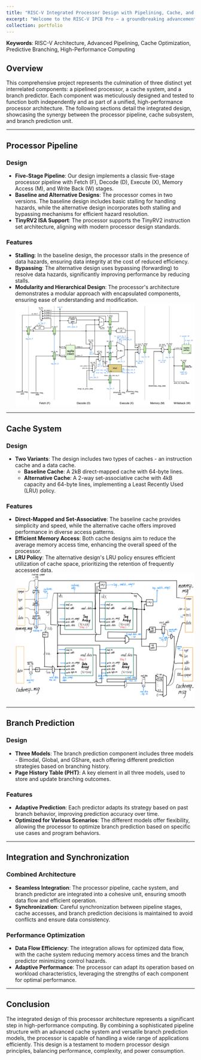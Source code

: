 ```yaml
---
title: "RISC-V Integrated Processor Design with Pipelining, Cache, and Branch Prediction"
excerpt: "Welcome to the RISC-V IPCB Pro – a groundbreaking advancement in microprocessor technology. Merging advanced pipelining, optimized cache, and predictive branching within the robust RISC-V architecture, this processor is tailored for peak efficiency and speed. Ideal for tech enthusiasts and professionals alike, the RISC-V IPCB Pro marks a new era in high-performance computing. Discover how it's redefining processor design!<br/><img src='/images/processor.png'>"
collection: portfolio
---
```

 
**Keywords**: RISC-V Architecture, Advanced Pipelining, Cache Optimization, Predictive Branching, High-Performance Computing

## Overview

This comprehensive project represents the culmination of three distinct yet interrelated components: a pipelined processor, a cache system, and a branch predictor. Each component was meticulously designed and tested to function both independently and as part of a unified, high-performance processor architecture. The following sections detail the integrated design, showcasing the synergy between the processor pipeline, cache subsystem, and branch prediction unit.

---

## Processor Pipeline

### Design
- **Five-Stage Pipeline**: Our design implements a classic five-stage processor pipeline with Fetch (F), Decode (D), Execute (X), Memory Access (M), and Write Back (W) stages.
- **Baseline and Alternative Designs**: The processor comes in two versions. The baseline design includes basic stalling for handling hazards, while the alternative design incorporates both stalling and bypassing mechanisms for efficient hazard resolution.
- **TinyRV2 ISA Support**: The processor supports the TinyRV2 instruction set architecture, aligning with modern processor design standards.

### Features
- **Stalling**: In the baseline design, the processor stalls in the presence of data hazards, ensuring data integrity at the cost of reduced efficiency.
- **Bypassing**: The alternative design uses bypassing (forwarding) to resolve data hazards, significantly improving performance by reducing stalls.
- **Modularity and Hierarchical Design**: The processor's architecture demonstrates a modular approach with encapsulated components, ensuring ease of understanding and modification.
<br/><img src='/images/processor_datapath.png'> 
---

## Cache System

### Design
- **Two Variants**: The design includes two types of caches - an instruction cache and a data cache.
    - **Baseline Cache**: A 2kB direct-mapped cache with 64-byte lines.
    - **Alternative Cache**: A 2-way set-associative cache with 4kB capacity and 64-byte lines, implementing a Least Recently Used (LRU) policy.

### Features
- **Direct-Mapped and Set-Associative**: The baseline cache provides simplicity and speed, while the alternative cache offers improved performance in diverse access patterns.
- **Efficient Memory Access**: Both cache designs aim to reduce the average memory access time, enhancing the overall speed of the processor.
- **LRU Policy**: The alternative design's LRU policy ensures efficient utilization of cache space, prioritizing the retention of frequently accessed data.
<br/><img src='/images/cache.jpg'> 
---

## Branch Prediction

### Design
- **Three Models**: The branch prediction component includes three models - Bimodal, Global, and GShare, each offering different prediction strategies based on branching history.
- **Page History Table (PHT)**: A key element in all three models, used to store and update branching outcomes.

### Features
- **Adaptive Prediction**: Each predictor adapts its strategy based on past branch behavior, improving prediction accuracy over time.
- **Optimized for Various Scenarios**: The different models offer flexibility, allowing the processor to optimize branch prediction based on specific use cases and program behaviors.

---

## Integration and Synchronization

### Combined Architecture
- **Seamless Integration**: The processor pipeline, cache system, and branch predictor are integrated into a cohesive unit, ensuring smooth data flow and efficient operation.
- **Synchronization**: Careful synchronization between pipeline stages, cache accesses, and branch prediction decisions is maintained to avoid conflicts and ensure data consistency.

### Performance Optimization
- **Data Flow Efficiency**: The integration allows for optimized data flow, with the cache system reducing memory access times and the branch predictor minimizing control hazards.
- **Adaptive Performance**: The processor can adapt its operation based on workload characteristics, leveraging the strengths of each component for optimal performance.

---

## Conclusion

The integrated design of this processor architecture represents a significant step in high-performance computing. By combining a sophisticated pipeline structure with an advanced cache system and versatile branch prediction models, the processor is capable of handling a wide range of applications efficiently. This design is a testament to modern processor design principles, balancing performance, complexity, and power consumption.


